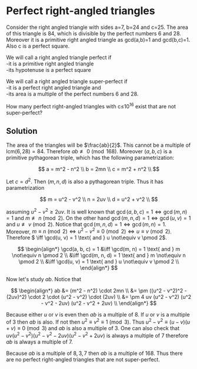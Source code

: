 # Perfect right-angled triangles

Consider the right angled triangle with sides a=7, b=24 and c=25.
The area of this triangle is 84, which is divisible by the perfect numbers 6 and 28.<br />
Moreover it is a primitive right angled triangle as gcd(a,b)=1 and gcd(b,c)=1.<br />
Also c is a perfect square.

We will call a right angled triangle perfect if<br />
-it is a primitive right angled triangle<br />
-its hypotenuse is a perfect square

We will call a right angled triangle super-perfect if<br />
-it is a perfect right angled triangle and<br />
-its area is a multiple of the perfect numbers 6 and 28.

How many perfect right-angled triangles with c≤10<sup>16</sup> exist that are not super-perfect?

## Solution

The area of the triangles will be $\frac{ab}{2}$. This cannot be a multiple of $\text{lcm}(6, 28) = 84$. Therefore $ab \not\equiv 0 \pmod{168}$. Moreover $(a, b, c)$ is a primitive pythagorean triple, which has the following parametrization:

$$
a = m^2 - n^2 \\
b = 2mn \\
c = m^2 + n^2 \\
$$

Let $c = d^2$. Then $(m, n, d)$ is also a pythagorean triple. Thus it has parametrization

$$
m = u^2 - v^2 \\
n = 2uv \\
d = u^2 + v^2 \\
$$

assuming $u^2 - v^2 \ge 2uv$. It is well known that $\gcd(a, b, c) = 1 \iff \gcd(m, n) = 1 \text{ and } m \not\equiv n \pmod 2$. On the other hand $\gcd(m, n, d) = 1 \iff \gcd(u, v) = 1 \text{ and } u \not\equiv v \pmod 2$. Notice that $\gcd(m, n, d) = 1 \iff \gcd(m, n) = 1$. Moreover, $m \equiv n \pmod 2 \iff u^2 - v^2 \equiv 0 \pmod 2 \iff u \equiv v \pmod 2$. Therefore $ \iff \gcd(u, v) = 1 \text{ and } u \not\equiv v \pmod 2$.

$$
\begin{align*}
\gcd(a, b, c) = 1
&\iff \gcd(m, n) = 1 \text{ and } m \not\equiv n \pmod 2 \\
&\iff \gcd(m, n, d) = 1 \text{ and } m \not\equiv n \pmod 2 \\
&\iff \gcd(u, v) = 1 \text{ and } u \not\equiv v \pmod 2 \\
\end{align*}
$$

Now let's study $ab$. Notice that

$$
\begin{align*}
ab
&= (m^2 - n^2) \cdot 2mn \\
&= \pm ((u^2 - v^2)^2 - (2uv)^2) \cdot 2 \cdot (u^2 - v^2) \cdot (2uv) \\
&= \pm 4 uv (u^2 - v^2) (u^2 - v^2 - 2uv) (u^2 - v^2 + 2uv) \\
\end{align*}
$$

Because either $u$ or $v$ is even then $ab$ is a multiple of $8$. If $u$ or $v$ is a multiple of $3$ then $ab$ is also. If not then $u^2 \equiv v^2 \equiv 1 \pmod 3$. Thus $u^2 - v^2 \equiv (u-v)(u+v) \equiv 0 \pmod 3$ and $ab$ is also a multiple of $3$. One can also check that $uv (u^2 - v^2) (u^2 - v^2 - 2uv) (u^2 - v^2 + 2uv)$ is always a multiple of $7$ therefore $ab$ is always a multiple of $7$.

Because $ab$ is a multiple of $8, 3, 7$ then $ab$ is a multiple of $168$. Thus there are no perfect right-angled triangles that are not super-perfect.